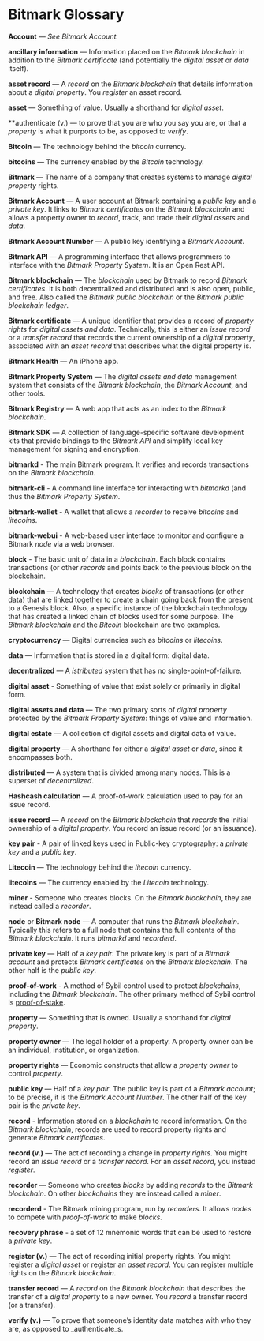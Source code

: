 # Bitmark Glossary

**Account** — _See Bitmark Account._

**ancillary information** — Information placed on the _Bitmark blockchain_ in addition to the _Bitmark certificate_ (and potentially the _digital asset_ or _data_ itself).

**asset record** — A _record_ on the _Bitmark blockchain_ that details information about a _digital property_. You _register_ an asset record.

**asset** — Something of value. Usually a shorthand for _digital asset_.

**authenticate (v.) — to prove that you are who you say you are, or that a _property_ is what it purports to be, as opposed to _verify_.

**Bitcoin** — The technology behind the _bitcoin_ currency.

**bitcoins** — The currency enabled by the _Bitcoin_ technology.

**Bitmark** — The name of a company that creates systems to manage _digital property_ rights. 

**Bitmark Account** — A user account at Bitmark containing a _public key_ and a _private key_. It links to _Bitmark certificates_ on the _Bitmark blockchain_ and allows a property owner to _record_, track, and trade their _digital assets_ and _data_.

**Bitmark Account Number** — A public key identifying a _Bitmark Account_.

**Bitmark API** — A programming interface that allows programmers to interface with the _Bitmark Property System_. It is an Open Rest API.

**Bitmark blockchain** — The _blockchain_ used by Bitmark to record _Bitmark certificates_. It is both decentralized and distributed and is also open, public, and free. Also called the _Bitmark public blockchain_ or the _Bitmark public blockchain ledger_.

**Bitmark certificate** — A unique identifier that provides a record of _property rights_ for _digital assets and data_. Technically, this is either an _issue record_ or a _transfer record_ that records the current ownership of a _digital property_, associated with an _asset record_ that describes what the digital property is.

**Bitmark Health** — An iPhone app.

**Bitmark Property System** — The _digital assets and data_ management system that consists of the _Bitmark blockchain_, the _Bitmark Account_, and other tools.

**Bitmark Registry** — A web app that acts as an index to the _Bitmark blockchain_.

**Bitmark SDK** — A collection of language-specific software development kits that provide bindings to the _Bitmark API_ and simplify local key management for signing and encryption.

**bitmarkd** - The main Bitmark program. It verifies and records transactions on the _Bitmark blockchain_.

**bitmark-cli** - A command line interface for interacting with _bitmarkd_ (and thus the _Bitmark Property System_.

**bitmark-wallet** - A wallet that allows a _recorder_ to receive _bitcoins_ and _litecoins_.

**bitmark-webui** - A web-based user interface to monitor and configure a Bitmark _node_ via a web browser.

**block** - The basic unit of data in a _blockchain_. Each block contains transactions (or other _records_ and points back to the previous block on the blockchain.

**blockchain** — A technology that creates _blocks_ of transactions (or other data) that are linked together to create a chain going back from the present to a Genesis block. Also, a specific instance of the blockchain technology that has created a linked chain of blocks used for some purpose. The _Bitmark blockchain_ and the _Bitcoin_ blockchain are two examples.

**cryptocurrency** — Digital currencies such as _bitcoins_ or _litecoins_.

**data** — Information that is stored in a digital form: digital data. 

**decentralized** — A _istributed_ system that has no single-point-of-failure.

**digital asset** - Something of value that exist solely or primarily in digital form.

**digital assets and data** — The two primary sorts of _digital property_ protected by the _Bitmark Property System_: things of value and information.

**digital estate** — A collection of digital assets and digital data of value.

**digital property** — A shorthand for either a _digital asset_ or _data_, since it encompasses both.

**distributed** — A system that is divided among many nodes. This is a superset of _decentralized_.

**Hashcash calculation** — A proof-of-work calculation used to pay for an issue record.

**issue record** — A _record_ on the _Bitmark blockchain_ that _records_ the initial ownership of a _digital property_. You record an issue record (or an issuance).

**key pair** - A pair of linked keys used in Public-key cryptography: a _private key_ and a _public key_.

**Litecoin** — The technology behind the _litecoin_ currency.

**litecoins** — The currency enabled by the _Litecoin_ technology.

**miner** - Someone who creates blocks. On the _Bitmark blockchain_, they are instead called a _recorder_.

**node** or **Bitmark node** — A computer that runs the _Bitmark blockchain_. Typically this refers to a full node that contains the full contents of the _Bitmark blockchain_. It runs _bitmarkd_ and _recorderd_.

**private key** — Half of a _key pair_. The private key is part of a _Bitmark account_ and protects _Bitmark certificates_ on the _Bitmark blockchain_. The other half is the _public key_.

**proof-of-work** - A method of Sybil control used to protect _blockchains_, including the _Bitmark blockchain_. The other primary method of Sybil control is [proof-of-stake](https://medium.com/@bitmark/a-philosophy-of-blockchain-what-would-satoshi-nakamoto-think-of-proof-of-stake-f9aac8e4d005).

**property** — Something that is owned. Usually a shorthand for _digital property_. 

**property owner** — The legal holder of a property. A property owner can be an individual, institution, or organization.

**property rights** — Economic constructs that allow a _property owner_ to control  _property_.

**public key** — Half of a _key pair_. The public key is part of a _Bitmark account_; to be precise, it is the _Bitmark Account Number_. The other half of the key pair is the _private key_.

**record** - Information stored on a _blockchain_ to record information. On the _Bitmark blockchain_, records are used to record property rights and generate _Bitmark certificates_.

**record (v.)** — The act of recording a change in _property rights_. You might record an _issue record_ or a _transfer record_. For an _asset record_, you instead _register_.

**recorder** — Someone who creates _blocks_ by adding _records_ to the _Bitmark blockchain_. On other _blockchains_ they are instead called a _miner_.

**recorderd** - The Bitmark mining program, run by _recorders_. It allows _nodes_ to compete with _proof-of-work_ to make _blocks_.

**recovery phrase** - a set of 12 mnemonic words that can be used to restore a _private key_.

**register (v.)** — The act of recording initial property rights. You might register a _digital asset_ or register an _asset record_. You can register multiple rights on the _Bitmark blockchain_.

**transfer record** — A _record_ on the _Bitmark blockchain_ that describes the transfer of a _digital property_ to a new owner. You _record_ a transfer record (or a transfer).

**verify (v.)** — To prove that someone’s identity data matches with who they are, as opposed to _authenticate_s.
